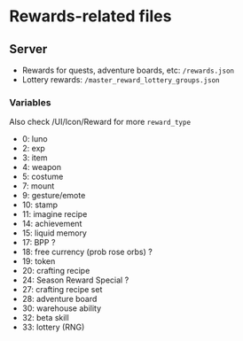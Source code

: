 # Rewards-related files

## Server
- Rewards for quests, adventure boards, etc: `/rewards.json`
- Lottery rewards: `/master_reward_lottery_groups.json`

### Variables
Also check /UI/Icon/Reward for more
`reward_type`
- 0: luno
- 2: exp
- 3: item
- 4: weapon
- 5: costume
- 7: mount
- 9: gesture/emote
- 10: stamp
- 11: imagine recipe
- 14: achievement
- 15: liquid memory
- 17: BPP ?
- 18: free currency (prob rose orbs) ?
- 19: token
- 20: crafting recipe
- 24: Season Reward Special ?
- 27: crafting recipe set
- 28: adventure board
- 30: warehouse ability
- 32: beta skill
- 33: lottery (RNG)
